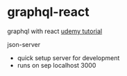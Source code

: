 # graphql-react

graphql with react [udemy tutorial](https://www.udemy.com/course/graphql-with-react-course/)

json-server

- quick setup server for development
- runs on sep localhost 3000
